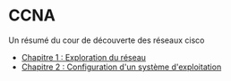 # CCNA
Un résumé du cour de découverte des réseaux cisco

* [Chapitre 1 : Exploration du réseau](./Exploration-du-réseau.md)
* [Chapitre 2 : Configuration d'un système d'exploitation](./Configuration-d'un-système-d'exploitation-réseau.md)